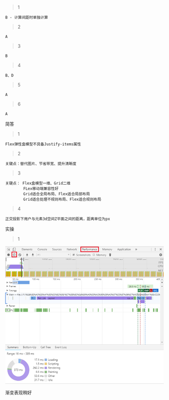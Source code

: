 > 1 

    B - 计算间距时单独计算

> 2

    A

> 3

    B

> 4

    B、D

> 5

    A

> 6

    A

简答
> 1

    Flex弹性盒模型不具备Justify-items属性

> 2

    关键点：替代图片、节省带宽、提升清晰度

> 3

    关键点： Flex盒模型一维、Grid二维
            FLex移动端兼容性好
            Grid适合全局布局、Flex适合局部布局
            Grid适合处理不规则布局、Flex适合规则布局

> 4

    正交投影下用户与元素3d空间Z平面之间的距离，距离单位为px


实操

> 1

![image](./performance.png)

渐变表现稍好